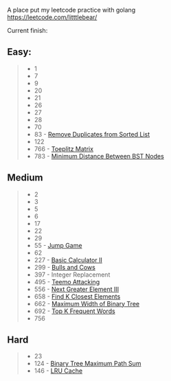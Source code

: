 A place put my leetcode practice with golang
https://leetcode.com/litttlebear/

Current finish:

Easy:
---------------
> * 1
> * 7
> * 9
> * 20
> * 21
> * 26
> * 27
> * 28
> * 70
> * 83 - [Remove Duplicates from Sorted List](https://leetcode.com/problems/remove-duplicates-from-sorted-list)
> * 122
> * 766 - [Toeplitz Matrix](https://leetcode.com/problems/toeplitz-matrix/description/)
> * 783 - [Minimum Distance Between BST Nodes](https://leetcode.com/problems/minimum-distance-between-bst-nodes/description/)

Medium
---------------
> * 2
> * 3
> * 5
> * 6
> * 17
> * 22
> * 29
> * 55 - [Jump Game](https://leetcode.com/problems/jump-game)
> * 62
> * 227 - [Basic Calculator II](https://leetcode.com/problems/basic-calculator-ii/description/)
> * 299 - [Bulls and Cows](https://leetcode.com/problems/bulls-and-cows/description/)
> * 397 - Integer Replacement
> * 495 - [Teemo Attacking](https://leetcode.com/problems/teemo-attacking/description/)
> * 556 - [Next Greater Element III](https://leetcode.com/problems/next-greater-element-iii/description/)
> * 658 - [Find K Closest Elements](https://leetcode.com/problems/find-k-closest-elements)
> * 662 - [Maximum Width of Binary Tree](https://leetcode.com/problems/maximum-width-of-binary-tree/description/)
> * 692 - [Top K Frequent Words](https://leetcode.com/problems/top-k-frequent-words/description/)
> * 756

Hard
---------------
> * 23
> * 124 - [Binary Tree Maximum Path Sum](https://leetcode.com/problems/binary-tree-maximum-path-sum)
> * 146 - [LRU Cache](https://leetcode.com/problems/lru-cache)
